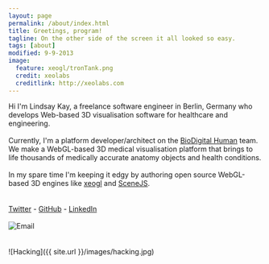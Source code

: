 ```yaml
---
layout: page
permalink: /about/index.html
title: Greetings, program!
tagline: On the other side of the screen it all looked so easy.
tags: [about]
modified: 9-9-2013
image:
  feature: xeogl/tronTank.png
  credit: xeolabs
  creditlink: http://xeolabs.com
---
```


Hi I'm Lindsay Kay, a freelance software engineer in Berlin, Germany who develops Web-based 3D visualisation software for healthcare and engineering. 
<br><br>Currently, I'm a platform developer/architect on the [BioDigital Human](http://biodigitalhuman.com) team. We make a WebGL-based
3D medical visualisation platform that brings to life thousands of medically accurate anatomy objects and health conditions.
<br><br>In my spare time I'm keeping it edgy by authoring open source WebGL-based 3D engines like [xeogl](http://xeogl.org) and [SceneJS](http://scenejs.org).   
<br><br>
[Twitter](http://twitter.com/xeographics) -  [GitHub](http://github.com/xeolabs) - [LinkedIn](https://www.linkedin.com/in/lindsaystanleykay)
<br><br>
![Email](../images/email.png)
<br><br><br>
![Hacking]({{ site.url }}/images/hacking.jpg)